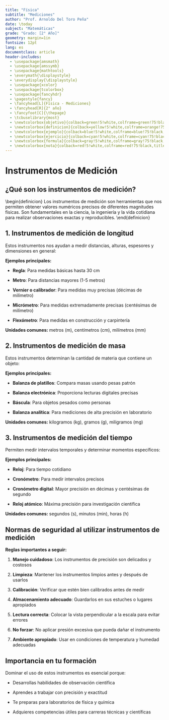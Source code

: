 ```yaml
---
title: "Física"
subtitle: "Mediciones"
author: "Prof. Arnoldo Del Toro Peña"
date: \today
subject: "Matemáticas"
grade: "Grado: [2° Año]"
geometry: margin=1in
fontsize: 12pt
lang: es
documentclass: article
header-includes:
  - \usepackage{amsmath}
  - \usepackage{amssymb}
  - \usepackage{mathtools}
  - \everymath{\displaystyle}
  - \everydisplay{\displaystyle}
  - \usepackage{xcolor}
  - \usepackage{tcolorbox}
  - \usepackage{fancyhdr}
  - \pagestyle{fancy}
  - \fancyhead[L]{Física - Mediciones}
  - \fancyhead[R]{2° año}
  - \fancyfoot[C]{\thepage}
  - \tcbuselibrary{most}
  - \newtcolorbox{objetivo}{colback=green!5!white,colframe=green!75!black,title=OBJETIVO}
  - \newtcolorbox{definicion}{colback=yellow!5!white,colframe=orange!75!black,title=DEFINICIÓN}
  - \newtcolorbox{ejemplo}{colback=blue!5!white,colframe=blue!75!black,title=EJEMPLO}
  - \newtcolorbox{ejercicio}{colback=cyan!5!white,colframe=cyan!75!black,title=EJERCICIO}
  - \newtcolorbox{formula}{colback=gray!5!white,colframe=gray!75!black,title=FÓRMULA}
  - \newtcolorbox{nota}{colback=red!5!white,colframe=red!75!black,title=NOTA IMPORTANTE}
---
```

 <!-- pandoc file.md -o file.pdf --pdf-engine=xelatex, puedes usar los begin con: objetivo, definicion, ejemplo, ejercicio, formula, nota-->

# Instrumentos de Medición

## ¿Qué son los instrumentos de medición?

\begin{definicion}
Los instrumentos de medición son herramientas que nos permiten obtener valores numéricos precisos de diferentes magnitudes físicas. Son fundamentales en la ciencia, la ingeniería y la vida cotidiana para realizar observaciones exactas y reproducibles.
\end{definicion}

## 1. Instrumentos de medición de longitud

Estos instrumentos nos ayudan a medir distancias, alturas, espesores y dimensiones en general:

**Ejemplos principales:**

- **Regla**: Para medidas básicas hasta 30 cm

- **Metro**: Para distancias mayores (1-5 metros)

- **Vernier o calibrador**: Para medidas muy precisas (décimas de milímetro)

- **Micrómetro**: Para medidas extremadamente precisas (centésimas de milímetro)

- **Flexómetro**: Para medidas en construcción y carpintería

**Unidades comunes:** metros (m), centímetros (cm), milímetros (mm)

## 2. Instrumentos de medición de masa

Estos instrumentos determinan la cantidad de materia que contiene un objeto:

**Ejemplos principales:**

- **Balanza de platillos**: Compara masas usando pesas patrón

- **Balanza electrónica**: Proporciona lecturas digitales precisas

- **Báscula**: Para objetos pesados como personas

- **Balanza analítica**: Para mediciones de alta precisión en laboratorio

**Unidades comunes:** kilogramos (kg), gramos (g), miligramos (mg)

## 3. Instrumentos de medición del tiempo

Permiten medir intervalos temporales y determinar momentos específicos:

**Ejemplos principales:**

- **Reloj**: Para tiempo cotidiano

- **Cronómetro**: Para medir intervalos precisos

- **Cronómetro digital**: Mayor precisión en décimas y centésimas de segundo

- **Reloj atómico**: Máxima precisión para investigación científica

**Unidades comunes:** segundos (s), minutos (min), horas (h)

## Normas de seguridad al utilizar instrumentos de medición

**Reglas importantes a seguir:**

1. **Manejo cuidadoso**: Los instrumentos de precisión son delicados y costosos

2. **Limpieza**: Mantener los instrumentos limpios antes y después de usarlos

3. **Calibración**: Verificar que estén bien calibrados antes de medir

4. **Almacenamiento adecuado**: Guardarlos en sus estuches o lugares apropiados

5. **Lectura correcta**: Colocar la vista perpendicular a la escala para evitar errores

6. **No forzar**: No aplicar presión excesiva que pueda dañar el instrumento

7. **Ambiente apropiado**: Usar en condiciones de temperatura y humedad adecuadas

## Importancia en tu formación

Dominar el uso de estos instrumentos es esencial porque:

- Desarrollas habilidades de observación científica

- Aprendes a trabajar con precisión y exactitud

- Te preparas para laboratorios de física y química

- Adquieres competencias útiles para carreras técnicas y científicas